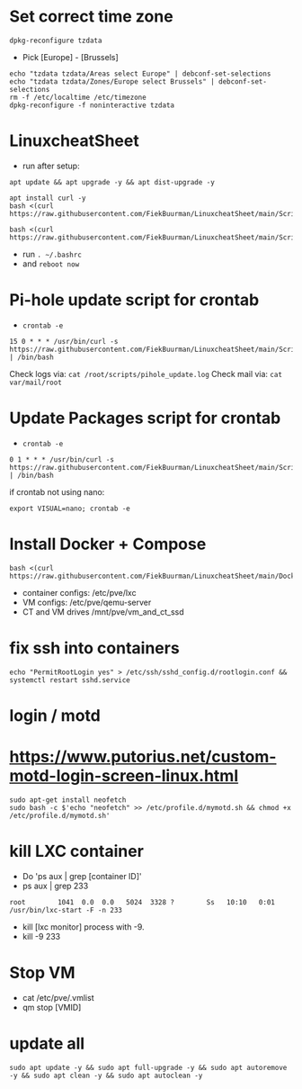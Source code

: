  # Set correct time zone
```
dpkg-reconfigure tzdata 
```
- Pick [Europe] - [Brussels]

```
echo "tzdata tzdata/Areas select Europe" | debconf-set-selections
echo "tzdata tzdata/Zones/Europe select Brussels" | debconf-set-selections
rm -f /etc/localtime /etc/timezone
dpkg-reconfigure -f noninteractive tzdata
```

# LinuxcheatSheet

- run after setup:
```
apt update && apt upgrade -y && apt dist-upgrade -y
```
```
apt install curl -y 
bash <(curl https://raw.githubusercontent.com/FiekBuurman/LinuxcheatSheet/main/Scripts/setupV2.sh)
```
```
bash <(curl https://raw.githubusercontent.com/FiekBuurman/LinuxcheatSheet/main/Scripts/setup.sh)
```
 - run ``. ~/.bashrc``
 - and `` reboot now ``

# Pi-hole update script for crontab
 - ``crontab -e``
``` 
15 0 * * * /usr/bin/curl -s https://raw.githubusercontent.com/FiekBuurman/LinuxcheatSheet/main/Scripts/pihole_update.sh | /bin/bash 
```
Check logs via: ``cat /root/scripts/pihole_update.log``
Check mail via: ``cat var/mail/root``

# Update Packages script for crontab
 - ``crontab -e``
``` 
0 1 * * * /usr/bin/curl -s https://raw.githubusercontent.com/FiekBuurman/LinuxcheatSheet/main/Scripts/update_packages.sh | /bin/bash 
```
if crontab not using nano: 
```
export VISUAL=nano; crontab -e
```

# Install Docker + Compose
```
bash <(curl https://raw.githubusercontent.com/FiekBuurman/LinuxcheatSheet/main/Docker/auto_setup_docker_debian.sh)
```

 - container configs:  /etc/pve/lxc
 - VM configs:         /etc/pve/qemu-server
 - CT and VM drives    /mnt/pve/vm_and_ct_ssd

# fix ssh into containers
```
echo "PermitRootLogin yes" > /etc/ssh/sshd_config.d/rootlogin.conf && systemctl restart sshd.service
```

# login / motd
# https://www.putorius.net/custom-motd-login-screen-linux.html
```
sudo apt-get install neofetch
sudo bash -c $'echo "neofetch" >> /etc/profile.d/mymotd.sh && chmod +x /etc/profile.d/mymotd.sh'
```

# kill LXC container
 - Do 'ps aux | grep [container ID]'
 - ps aux | grep 233

 ```
 root        1041  0.0  0.0   5024  3328 ?        Ss   10:10   0:01 /usr/bin/lxc-start -F -n 233
 ```
  
 - kill [lxc monitor] process with -9. 
 - kill -9 233

 # Stop VM
  - cat /etc/pve/.vmlist
  - qm stop [VMID]

# update all
``` sudo apt update -y && sudo apt full-upgrade -y && sudo apt autoremove -y && sudo apt clean -y && sudo apt autoclean -y ```
